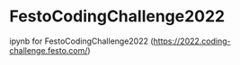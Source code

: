 # FestoCodingChallenge2022
ipynb for FestoCodingChallenge2022 (https://2022.coding-challenge.festo.com/)
